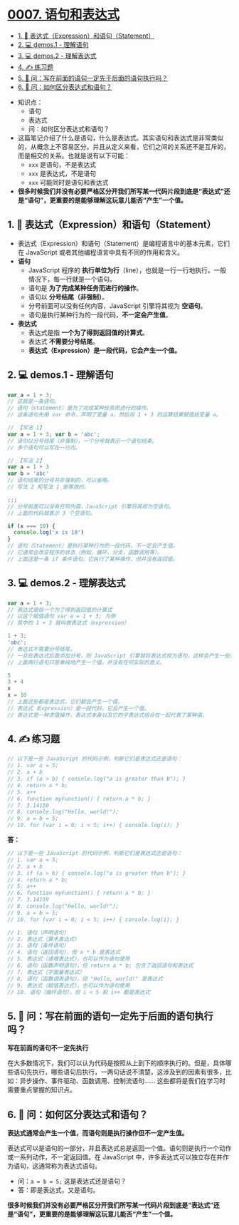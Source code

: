 # [0007. 语句和表达式](https://github.com/Tdahuyou/html-css-js/tree/main/0007.%20%E8%AF%AD%E5%8F%A5%E5%92%8C%E8%A1%A8%E8%BE%BE%E5%BC%8F)

<!-- region:toc -->
- [1. 📒 表达式（Expression）和语句（Statement）](#1--表达式expression和语句statement)
- [2. 💻 demos.1 - 理解语句](#2--demos1---理解语句)
- [3. 💻 demos.2 - 理解表达式](#3--demos2---理解表达式)
- [4. ✍️ 练习题](#4-️-练习题)
- [5. 🤔 问：写在前面的语句一定先于后面的语句执行吗？](#5--问写在前面的语句一定先于后面的语句执行吗)
- [6. 🤔 问：如何区分表达式和语句？](#6--问如何区分表达式和语句)
<!-- endregion:toc -->
- 知识点：
  - 语句
  - 表达式
  - 问：如何区分表达式和语句？
- 这篇笔记介绍了什么是语句，什么是表达式。其实语句和表达式是非常类似的，从概念上不容易区分。并且从定义来看，它们之间的关系还不是互斥的，而是相交的关系。也就是说有以下可能：
  - `xxx` 是语句，不是表达式
  - `xxx` 是表达式，不是语句
  - `xxx` 可能同时是语句和表达式
- **很多时候我们并没有必要严格区分开我们所写某一代码片段到底是“表达式”还是“语句”，更重要的是能够理解这玩意儿能否“产生”一个值。**

## 1. 📒 表达式（Expression）和语句（Statement）

- 表达式（Expression）和语句（Statement）是编程语言中的基本元素，它们在 JavaScript 或者其他编程语言中具有不同的作用和含义。
- **语句**
  - JavaScript 程序的 **执行单位为行**（line），也就是一行一行地执行。一般情况下，每一行就是一个语句。
  - 语句是 **为了完成某种任务而进行的操作**。
  - 语句以 **分号结尾（非强制）**。
  - 分号前面可以没有任何内容，JavaScript 引擎将其视为 **空语句**。
  - 语句是执行某种行为的一段代码，**不一定会产生值**。
- **表达式**
  - 表达式是指 **一个为了得到返回值的计算式**。
  - 表达式 **不需要分号结尾**。
  - **表达式（Expression）是一段代码，它会产生一个值。**

## 2. 💻 demos.1 - 理解语句

```javascript
var a = 1 + 3;
// 这就是一条语句。
// 语句（statement）是为了完成某种任务而进行的操作。
// 这条语句先用 var 命令，声明了变量 a，然后将 1 + 3 的运算结果赋值给变量 a。
```

```javascript
// 【写法 1】
var a = 1 + 3; var b = 'abc';
// 语句以分号结尾（非强制），一个分号就表示一个语句结束。
// 多个语句可以写在一行内。

// 【写法 2】
var a = 1 + 3
var b = 'abc'
// 语句结尾的分号并非强制的，可以省略。
// 写法 2 和写法 1 是等效的。
```

```javascript
;;;
// 分号前面可以没有任何内容，JavaScript 引擎将其视为空语句。
// 上面的代码就表示 3 个空语句。
```

```javascript
if (x === 10) {
  console.log('x is 10')
}
// 语句（Statement）是执行某种行为的一段代码，不一定会产生值。
// 它通常会改变程序的状态（例如，循环，分支，函数调用等）。
// 上面这是一条 if 条件语句，它执行了某种操作，但并没有返回值。
```

## 3. 💻 demos.2 - 理解表达式


```javascript
var a = 1 + 3;
// 表达式是指一个为了得到返回值的计算式
// 以这个赋值语句 var a = 1 + 3; 为例
// 其中的 1 + 3 就叫做表达式（expression）
```

```javascript
1 + 3;
'abc';
// 表达式不需要分号结尾。
// 一旦在表达式后面添加分号，则 JavaScript 引擎就将表达式视为语句，这样会产生一些没有任何意义的语句。
// 上面两行语句只是单纯地产生一个值，并没有任何实际的意义。
```

```javascript
5
3 + 4
x
x = 10
// 上面这些都是表达式，它们都会产生一个值。
// 表达式（Expression）是一段代码，它会产生一个值。
// 表达式是一种求值操作，表达式本身以及它的子表达式组合在一起代表了某种值。
```

## 4. ✍️ 练习题

```javascript
// 以下是一些 JavaScript 的代码示例，判断它们是表达式还是语句：
// 1. var a = 5;
// 2. a + b
// 3. if (a > b) { console.log("a is greater than b"); }
// 4. return a * b;
// 5. a++
// 6. function myFunction() { return a * b; }
// 7. 3.14159
// 8. console.log("Hello, world!");
// 9. a = b = 5;
// 10. for (var i = 0; i < 5; i++) { console.log(i); }
```

**答：**

```javascript
// 以下是一些 JavaScript 的代码示例，判断它们是表达式还是语句：
// 1. var a = 5;
// 2. a + b
// 3. if (a > b) { console.log("a is greater than b"); }
// 4. return a * b;
// 5. a++
// 6. function myFunction() { return a * b; }
// 7. 3.14159
// 8. console.log("Hello, world!");
// 9. a = b = 5;
// 10. for (var i = 0; i < 5; i++) { console.log(i); }

// 1. 语句（声明语句）
// 2. 表达式（算术表达式）
// 3. 语句（条件语句）
// 4. 语句（返回语句），但 a * b 是表达式
// 5. 表达式（递增表达式），也可以作为语句使用
// 6. 语句（函数声明语句），但 return a * b; 包含了返回语句和表达式
// 7. 表达式（字面量表达式）
// 8. 语句（函数调用语句），但 "Hello, world!" 是表达式
// 9. 表达式（赋值表达式），也可以作为语句使用
// 10. 语句（循环语句），但 i < 5 和 i++ 都是表达式
```

## 5. 🤔 问：写在前面的语句一定先于后面的语句执行吗？

**写在前面的语句不一定先执行**

在大多数情况下，我们可以认为代码是按照从上到下的顺序执行的。但是，具体哪些语句先执行，哪些语句后执行，一两句话说不清楚，这涉及到的因素有很多，比如：异步操作、事件驱动、函数调用、控制流语句…… 这些都将是我们在学习时需要重点掌握的知识点。

## 6. 🤔 问：如何区分表达式和语句？

**表达式通常会产生一个值，而语句则是执行操作但不一定产生值。**

表达式可以是语句的一部分，并且表达式总是返回一个值。语句则是执行一个动作或一系列动作，不一定返回值。在 JavaScript 中，许多表达式可以独立存在并作为语句，这通常称为表达式语句。

- 问：`a = b = 5;` 这是表达式还是语句？
- 答：即是表达式，又是语句。

**很多时候我们并没有必要严格区分开我们所写某一代码片段到底是“表达式”还是“语句”，更重要的是能够理解这玩意儿能否“产生”一个值。**
